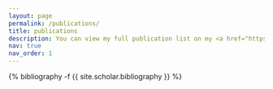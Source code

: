 ```yaml
---
layout: page
permalink: /publications/
title: publications
description: You can view my full publication list on my <a href="https://scholar.google.com/citations?user=lVeDF_UAAAAJ&hl=en" target="_blank">Google Scholar profile</a>
nav: true
nav_order: 1
---
```

<!-- _pages/publications.md -->
<div class="publications">

{% bibliography -f {{ site.scholar.bibliography }} %}

</div>
